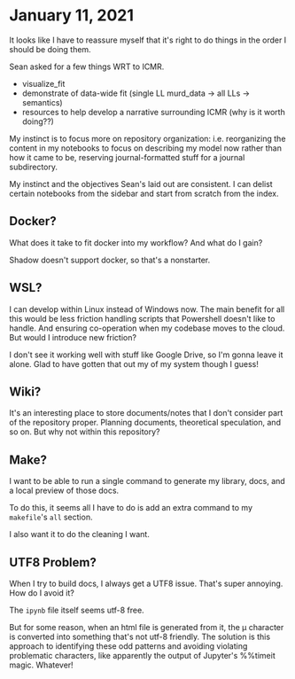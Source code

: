 # January 11, 2021
It looks like I have to reassure myself that it's right to do things in the order I should be doing them.

Sean asked for a few things WRT to ICMR.
- visualize_fit
- demonstrate of data-wide fit (single LL murd_data -> all LLs -> semantics)
- resources to help develop a narrative surrounding ICMR (why is it worth doing??)

My instinct is to focus more on repository organization: i.e. reorganizing the content in my notebooks to focus on describing my model now rather than how it came to be, reserving journal-formatted stuff for a journal subdirectory. 

My instinct and the objectives Sean's laid out are consistent. I can delist certain notebooks from the sidebar and start from scratch from the index.

## Docker?
What does it take to fit docker into my workflow? And what do I gain?

Shadow doesn't support docker, so that's a nonstarter.

## WSL?
I can develop within Linux instead of Windows now. The main benefit for all this would be less friction handling scripts that Powershell doesn't like to handle. And ensuring co-operation when my codebase moves to the cloud. But would I introduce new friction?

I don't see it working well with stuff like Google Drive, so I'm gonna leave it alone. Glad to have gotten that out my of my system though I guess!

## Wiki?
It's an interesting place to store documents/notes that I don't consider part of the repository proper. Planning documents, theoretical speculation, and so on. But why not within this repository?

## Make?
I want to be able to run a single command to generate my library, docs, and a local preview of those docs. 

To do this, it seems all I have to do is add an extra command to my `makefile`'s `all` section.

I also want it to do the cleaning I want.

## UTF8 Problem?
When I try to build docs, I always get a UTF8 issue. That's super annoying. How do I avoid it?

The `ipynb` file itself seems utf-8 free.

But for some reason, when an html file is generated from it, the µ character is converted into something that's not utf-8 friendly. The solution is this approach to identifying these odd patterns and avoiding violating problematic characters, like apparently the output of Jupyter's %%timeit magic. Whatever!
